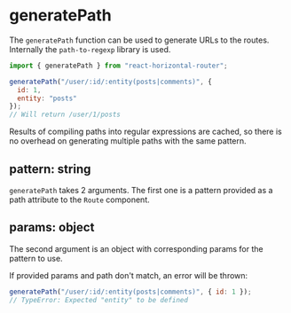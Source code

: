 # generatePath

The `generatePath` function can be used to generate URLs to the routes. Internally the `path-to-regexp` library is used.

```js
import { generatePath } from "react-horizontal-router";

generatePath("/user/:id/:entity(posts|comments)", {
  id: 1,
  entity: "posts"
});
// Will return /user/1/posts
```

Results of compiling paths into regular expressions are cached, so there is no overhead on generating multiple paths with the same pattern.

## pattern: string

`generatePath` takes 2 arguments. The first one is a pattern provided as a path attribute to the `Route` component.

## params: object

The second argument is an object with corresponding params for the pattern to use.

If provided params and path don't match, an error will be thrown:

```js
generatePath("/user/:id/:entity(posts|comments)", { id: 1 });
// TypeError: Expected "entity" to be defined
```
